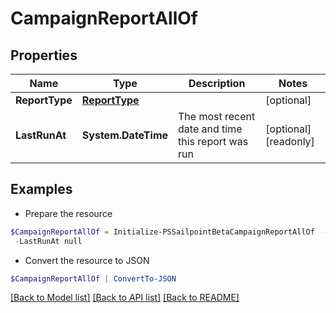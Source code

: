 # CampaignReportAllOf
## Properties

Name | Type | Description | Notes
------------ | ------------- | ------------- | -------------
**ReportType** | [**ReportType**](ReportType.md) |  | [optional] 
**LastRunAt** | **System.DateTime** | The most recent date and time this report was run | [optional] [readonly] 

## Examples

- Prepare the resource
```powershell
$CampaignReportAllOf = Initialize-PSSailpointBetaCampaignReportAllOf  -ReportType null `
 -LastRunAt null
```

- Convert the resource to JSON
```powershell
$CampaignReportAllOf | ConvertTo-JSON
```

[[Back to Model list]](../README.md#documentation-for-models) [[Back to API list]](../README.md#documentation-for-api-endpoints) [[Back to README]](../README.md)

